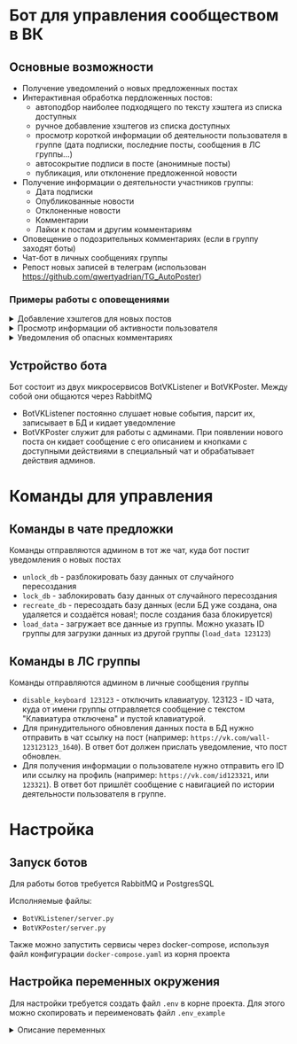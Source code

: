 # Бот для управления сообществом в ВК


## Основные возможности

- Получение уведомлений о новых предложенных постах
- Интерактивная обработка пердложенных постов:
  - автоподбор наиболее подходящего по тексту хэштега из списка доступных
  - ручное добавление хэштегов из списка доступных
  - просмотр короткой информации об деятельности пользователя в группе (дата подписки, последние посты, сообщения в ЛС группы...)
  - автосокрытие подписи в посте (анонимные посты)
  - публикация, или отклонение предложенной новости
- Получение информации о деятельности участников группы:
  - Дата подписки
  - Опубликованные новости
  - Отклоненные новости
  - Комментарии
  - Лайки к постам и другим комментариям
- Оповещение о подозрительных комментариях (если в группу заходят боты)
- Чат-бот в личных сообщениях группы
- Репост новых записей в телеграм (использован https://github.com/qwertyadrian/TG_AutoPoster)


### Примеры работы с оповещениями

<details><summary>Добавление хэштегов для новых постов</summary>

![new_post](https://user-images.githubusercontent.com/13664126/171338659-3c7264ed-41cc-469b-abee-52869ce60e29.gif)

</details>

<details><summary>Просмотр информации об активности пользователя</summary>

![user_info](https://user-images.githubusercontent.com/13664126/171338666-6bfe1ca7-b8b2-4461-9518-56e32619150b.gif)

</details>

<details><summary>Уведомления об опасных комментариях</summary>

![image](https://user-images.githubusercontent.com/13664126/185634328-13d4365a-f915-437d-8d2d-73e028893944.png)

![image](https://user-images.githubusercontent.com/13664126/185634492-35070266-37a4-4d5d-88df-91455b0354a9.png)

</details>

## Устройство бота

Бот состоит из двух микросервисов BotVKListener и BotVKPoster. Между собой они общаются через RabbitMQ
- BotVKListener постоянно слушает новые события, парсит их, записывает в БД и кидает уведомление
- BotVKPoster служит для работы с админами. При появлении нового поста он кидает сообщение с его описанием и кнопками с доступными действиями в специальный чат и обрабатывает действия админов.
 

# Команды для управления


## Команды в чате предложки

Команды отправляются админом в тот же чат, куда бот постит уведомления о новых постах

- `unlock_db` - разблокировать базу данных от случайного пересоздания
- `lock_db` - заблокировать базу данных от случайного пересоздания
- `recreate_db` - пересоздать базу данных (если БД уже создана, она удаляется и создаётся новая!; после создания база блокируется)
- `load_data` - загружает все данные из группы. Можно указать ID группы для загрузки данных из другой группы (`load_data 123123`)


## Команды в ЛС группы

Команды отправляются админом в личные сообщения группы

- `disable_keyboard 123123` - отключить клавиатуру. 123123 - ID чата, куда от имени группы отправляется сообщение с текстом "Клавиатура отключена" и пустой клавиатурой.
- Для принудительного обновления данных поста в БД нужно отправить в чат ссылку на пост (например: `https://vk.com/wall-123123123_1640`). В ответ бот должен прислать уведомление, что пост обновлен.
- Для получения информации о пользователе нужно отправить его ID или ссылку на профиль (например: `https://vk.com/id123321`, или `123321`). В ответ бот пришлёт сообщение с навигацией по истории деятельности пользователя в группе.


# Настройка


## Запуск ботов


Для работы ботов требуется RabbitMQ и PostgresSQL

Исполняемые файлы:
- `BotVKListener/server.py`
- `BotVKPoster/server.py`

Также можно запустить сервисы через docker-compose, используя файл конфигурации `docker-compose.yaml` из корня проекта


## Настройка переменных окружения

Для настройки требуется создать файл `.env` в корне проекта. Для этого можно скопировать и переименовать файл `.env_example`

<details><summary>Описание переменных</summary>

Настройки группы:
- `group_id` - ИД группы (без минуса)
- `group_token` - токен для управления группой
- `chat_for_suggest` - чат группы, куда будут отправляться уведомления о новых постах. Нумерация чатов начинается с 2000000000. Не забудьте отключить общую видимость чата для обычных участников.
- `chat_for_alarm` - чат группы, куда будут отправляться уведомления о вызовах адсинистратора пользователем.
- `chat_for_comments_check` - чат группы, куда будут отправляться уведомления о подозрительных комментариях
- `domain` - домен группы, если он задан
- `hashtags` - список хэштегов группы (не используется, теперь хэштеги хранятся в гугл-таблице для удобства редактирования списка)
- `admin_token` - токен админа, от имени которого будут публиковаться новости
- `admin_phone` - телефон админа (для аутентификации без токена)
- `admin_pass` - пароль админа (для аутентификации без токена)

Настройки гугл таблицы с хэштегами:
- `secret_google` - ключ доступа к гугл таблице, где на листе "Хэштэги" в первой колонке указаны все хэштеги
- `spreadsheetId` - ID документа

Настройки телеграмма:
- `api_id`, `api_hash`, `bot_token`, `channel` - описание здесь https://github.com/qwertyadrian/TG_AutoPoster

Настройки postgres:
- `POSTGRES_USER` - имя пользователя
- `POSTGRES_PASSWORD` - пароль
- `PGADMIN_DEFAULT_EMAIL` - логин для настройки PG-Admin
- `PGADMIN_DEFAULT_PASSWORD` - пароль для настройки PG-Admin
- `PGADMIN_CONFIG_SERVER_MODE=False` - всегда

</details>
